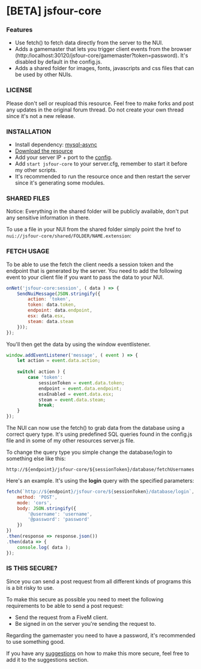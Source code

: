 # [BETA] jsfour-core

### Features
* Use fetch() to fetch data directly from the server to the NUI.
* Adds a gamemaster that lets you trigger client events from the browser (http:/localhost:30120/jsfour-core/gamemaster?token=password). It's disabled by default in the config.js.
* Adds a shared folder for images, fonts, javascripts and css files that can be used by other NUIs.

### LICENSE
Please don't sell or reupload this resource. Feel free to make forks and post any updates in the original forum thread. Do not create your own thread since it's not a new release.

### INSTALLATION
* Install dependency: <a href="https://github.com/brouznouf/fivem-mysql-async">mysql-async</a>
* <a href="https://github.com/jonassvensson4/jsfour-core/releases">Download the resource</a>
* Add your server IP + port to the <a href="https://github.com/jonassvensson4/jsfour-core/config.js">config</a>.
* Add `start jsfour-core` to your server.cfg, remember to start it before my other scripts.
* It's recommended to run the resource once and then restart the server since it's generating some modules.

### SHARED FILES
Notice: Everything in the shared folder will be publicly available, don't put any sensitive information in there.

To use a file in your NUI from the shared folder simply point the href to `nui://jsfour-core/shared/FOLDER/NAME.extension`:

### FETCH USAGE
To be able to use the fetch the client needs a session token and the endpoint that is generated by the server. You need to add the following event to your client file if you want to pass the data to your NUI.

```javascript
onNet('jsfour-core:session', ( data ) => {
    SendNuiMessage(JSON.stringify({
        action: 'token',
        token: data.token,
        endpoint: data.endpoint,
        esx: data.esx,
        steam: data.steam
    }));
});
```

You'll then get the data by using the window eventlistener.
```javascript
window.addEventListener('message', ( event ) => {
    let action = event.data.action;
    
    switch( action ) {
        case 'token':
            sessionToken = event.data.token;
            endpoint = event.data.endpoint;
            esxEnabled = event.data.esx;
            steam = event.data.steam;
            break;
    }
});
```
The NUI can now use the fetch() to grab data from the database using a correct query type. It's using predefined SQL queries found in the config.js file and in some of my other resources server.js file.


To change the query type you simple change the database/login to something else like this: 

`http://${endpoint}/jsfour-core/${sessionToken}/database/fetchUsernames`

Here's an example. It's using the **login** query with the specified parameters:
```javascript
fetch(`http://${endpoint}/jsfour-core/${sessionToken}/database/login`, {
    method: 'POST',
    mode: 'cors',
    body: JSON.stringify({
        '@username': 'username',
        '@password': 'password'
    })
})
.then(response => response.json())
.then(data => {
    console.log( data );
});
```

### IS THIS SECURE?
Since you can send a post request from all different kinds of programs this is a bit risky to use. 

To make this secure as possible you need to meet the following requirements to be able to send a post request:
* Send the request from a FiveM client.
* Be signed in on the server you're sending the request to.

Regarding the gamemaster you need to have a password, it's recommended to use something good.

If you have any <a href="https://github.com/jonassvensson4/jsfour-core/issues">suggestions</a> on how to make this more secure, feel free to add it to the suggestions section.

